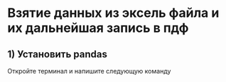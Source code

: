 # Взятие данных из эксель файла и их дальнейшая запись в пдф
## 1) Установить pandas
Откройте терминал и напишите следующую команду  
    <pip install pandas>
    
